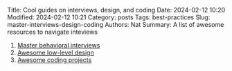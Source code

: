 Title: Cool guides on interviews, design, and coding
Date: 2024-02-12 10:20
Modified: 2024-02-12 10:21
Category: posts
Tags: best-practices
Slug: master-interviews-design-coding
Authors: Nat
Summary: A list of awesome resources to navigate inteviews

1. [Master behavioral interviews](https://github.com/ashishps1/awesome-behavioral-interviews)
2. [Awesome low-level design](https://github.com/ashishps1/awesome-low-level-design)
3. [Awesome coding projects](https://github.com/ashishps1/awesome-coding-projects)
